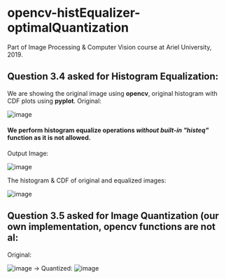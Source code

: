# opencv-histEqualizer-optimalQuantization
Part of Image Processing &amp; Computer Vision course at Ariel University, 2019. 

## Question 3.4 asked for Histogram Equalization:
We are showing the original image using **opencv**, original histogram with CDF plots using **pyplot**.
Original:

![image](https://user-images.githubusercontent.com/6436094/61470782-4a619180-a98a-11e9-9db9-9565bd9900cf.png)

#### We perform histogram equalize operations _without built-in "histeq"_ function as it is not allowed.

Output Image:

![image](https://user-images.githubusercontent.com/6436094/61470863-6ebd6e00-a98a-11e9-8f58-26cfde4d8672.png)


The histogram & CDF of original and equalized images:

![image](https://user-images.githubusercontent.com/6436094/62118411-4b69bb80-b2c6-11e9-8be6-270e2b6d03f7.png)


## Question 3.5 asked for Image Quantization (our own implementation, opencv functions are not al:
Original:

![image](https://user-images.githubusercontent.com/6436094/62118011-99ca8a80-b2c5-11e9-8bbc-5ce1f2593331.png)
-> Quantized:
![image](https://user-images.githubusercontent.com/6436094/62118181-e7df8e00-b2c5-11e9-8ae1-99ead52cbab1.png)
